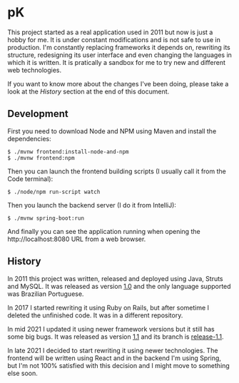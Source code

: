 # pK

This project started as a real application used in 2011 but now is just a hobby for me. It is under constant modifications and is not safe to use in production. I'm constantly replacing frameworks it depends on, rewriting its structure, redesigning its user interface and even changing the languages in which it is written. It is pratically a sandbox for me to try new and different web technologies.

If you want to know more about the changes I've been doing, please take a look at the *History* section at the end of this document.

## Development

First you need to download Node and NPM using Maven and install the dependencies:

    $ ./mvnw frontend:install-node-and-npm
    $ ./mvnw frontend:npm

Then you can launch the frontend building scripts (I usually call it from the Code terminal):

    $ ./node/npm run-script watch

Then you launch the backend server (I do it from IntelliJ):

    $ ./mvnw spring-boot:run

And finally you can see the application running when opening the http://localhost:8080 URL from a web browser.

## History

In 2011 this project was written, released and deployed using Java, Struts and MySQL. It was released as version [1.0](https://github.com/swrh/pK/tree/v1.0) and the only language supported was Brazilian Portuguese.

In 2017 I started rewriting it using Ruby on Rails, but after sometime I deleted the unfinished code. It was in a different repository.

In mid 2021 I updated it using newer framework versions but it still has some big bugs. It was released as version [1.1](https://github.com/swrh/pK/tree/v1.1) and its branch is [release-1.1](https://github.com/swrh/pK/tree/release-1.1).

In late 2021 I decided to start rewriting it using newer technologies. The frontend will be written using React and in the backend I'm using Spring, but I'm not 100% satisfied with this decision and I might move to something else soon.
